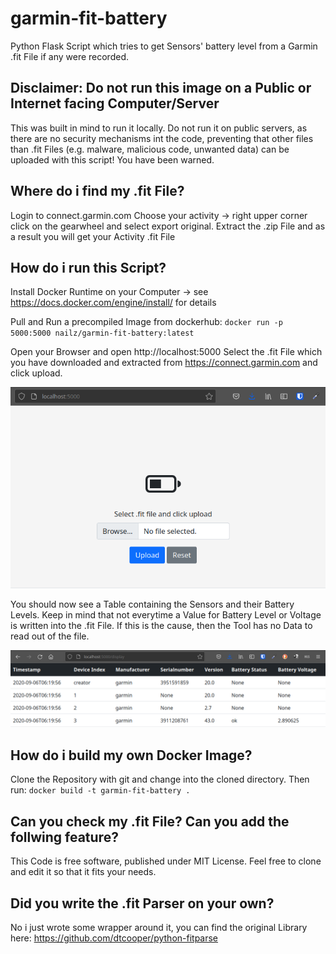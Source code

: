 # garmin-fit-battery
Python Flask Script which tries to get Sensors' battery level from a Garmin .fit File if any were recorded.

## Disclaimer: Do not run this image on a Public or Internet facing Computer/Server
This was built in mind to run it locally. Do not run it on public servers, as there are no security mechanisms int the code, preventing that other files than .fit Files (e.g. malware, malicious code, unwanted data) can be uploaded with this script! You have been warned.

## Where do i find my .fit File?
Login to connect.garmin.com
Choose your activity -> right upper corner click on the gearwheel and select export original.
Extract the .zip File and as a result you will get your Activity .fit File

## How do i run this Script?
Install Docker Runtime on your Computer -> see https://docs.docker.com/engine/install/ for details

Pull and Run a precompiled Image from dockerhub:
`docker run -p 5000:5000 nailz/garmin-fit-battery:latest`

Open your Browser and open http://localhost:5000
Select the .fit File which you have downloaded and extracted from https://connect.garmin.com and click upload.

![Upload Form](https://raw.githubusercontent.com/awokurka/garmin-fit-battery/master/static/index.png "Upload .fit")

You should now see a Table containing the Sensors and their Battery Levels. Keep in mind that not everytime a Value for Battery Level or Voltage is written into the .fit File. If this is the cause, then the Tool has no Data to read out of the file.

![Result Table](https://raw.githubusercontent.com/awokurka/garmin-fit-battery/master/static/content.png "Result Table")

## How do i build my own Docker Image?
Clone the Repository with git and change into the cloned directory. Then run:
`docker build -t garmin-fit-battery .`

## Can you check my .fit File? Can you add the follwing feature?
This Code is free software, published under MIT License. Feel free to clone and edit it so that it fits your needs.

## Did you write the .fit Parser on your own?
No i just wrote some wrapper around it, you can find the original Library here: https://github.com/dtcooper/python-fitparse

